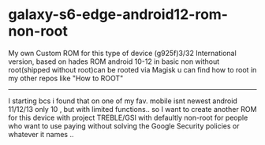 # galaxy-s6-edge-android12-rom-non-root
My own Custom ROM for this type of device (g925f)3/32 International version, based on hades ROM android 10-12 in basic non without root(shipped without root)can be rooted via Magisk u can find how to root in my other repos like "How to ROOT"
<br>
<hr>
I starting bcs i found that on one of my fav. mobile isnt newest android 11/12/13 only 10 , but with limited functions.. so I want to create another ROM for this device with project TREBLE/GSI with defaultly non-root for people who want to use paying without solving the Google Security policies or whatever it names .. <br>
